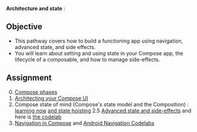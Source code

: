 **Architecture and state** :

## Objective
- This pathway covers how to build a functioning app using navigation, advanced state, and side effects. 
- You will learn about setting and using state in your Compose app, the lifecycle of a composable, and how to manage side-effects.



## Assignment
0. [Compose phases](https://invidious.lunar.icu/watch?v=0yK7KoruhSM)
1. [Architecting your Compose UI](https://developer.android.com/jetpack/compose/architecture?continue=https%3A%2F%2Fdeveloper.android.com%2Fcourses%2Fpathways%2Fjetpack-compose-for-android-developers-3%23article-https%3A%2F%2Fdeveloper.android.com%2Fjetpack%2Fcompose%2Farchitecture)
2. Compose state of mind (Compose's state model and the Composition) : [learning now](https://invidious.lunar.icu/watch?v=rmv2ug-wW4U) [and state hoisting](https://iv.nboeck.de/watch?v=hWwZ_AuSGfo)
2.5 [Advanced state and side-effects](https://www.youtube.com/watch?v=TbxCz5AljQk&pp=ygUNY29tcG9zZSBzdGF0ZQ%3D%3D) and here is [the codelab](https://developer.android.com/codelabs/jetpack-compose-advanced-state-side-effects?continue=https%3A%2F%2Fdeveloper.android.com%2Fcourses%2Fpathways%2Fjetpack-compose-for-android-developers-3%23codelab-https%3A%2F%2Fdeveloper.android.com%2Fcodelabs%2Fjetpack-compose-advanced-state-side-effects)
3. [Navigation in Compose](https://iv.nboeck.de/watch?v=goFpG25uoc8) and [Android Navigation Codelabs](https://developer.android.com/codelabs/jetpack-compose-navigation?continue=https%3A%2F%2Fdeveloper.android.com%2Fcourses%2Fpathways%2Fjetpack-compose-for-android-developers-3%23codelab-https%3A%2F%2Fdeveloper.android.com%2Fcodelabs%2Fjetpack-compose-navigation)
